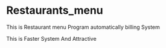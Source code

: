 # Restaurants_menu
This is Restaurant menu Program automatically billing System

This is Faster System And Attractive
